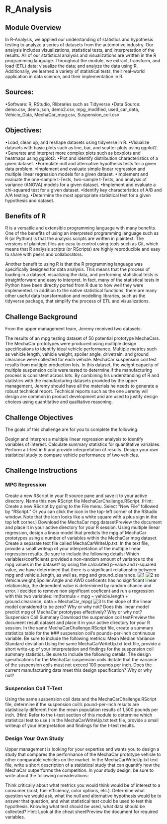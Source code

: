 # R_Analysis

## Module Overview
In R-Analysis, we applied our understanding of statistics and hypothesis testing to analyze a series of datasets from the automotive industry. Our analysis includes visualizations, statistical tests, and interpretation of the results. All of our statistical analysis and visualizations are written in the R programming language.
Throughout the module, we extract, transform, and load (ETL) data; visualize the data; and analyze the data using R. Additionally, we learned a variety of statistical tests, their real-world application in data science, and their implementation in R.

## Sources:
•Software: R, RStudio, Rlibraries such as Tidyverse
•Data Source: demo.csv, demo.json, demo2.csv, mpg_modified, used_car_data, Vehicle_Data, MechaCar_mpg.csv, Suspension_coil.csv

## Objectives:
•Load, clean up, and reshape datasets using tidyverse in R.
•Visualize datasets with basic plots such as line, bar, and scatter plots using ggplot2.
•Generate and interpret more complex plots such as boxplots and heatmaps using ggplot2.
•Plot and identify distribution characteristics of a given dataset.
•Formulate null and alternative hypothesis tests for a given data problem.
•Implement and evaluate simple linear regression and multiple linear regression models for a given dataset.
•Implement and evaluate the one-sample t-Tests, two-sample t-Tests, and analysis of variance (ANOVA) models for a given dataset.
•Implement and evaluate a chi-squared test for a given dataset.
•Identify key characteristics of A/B and A/A testing.
•Determine the most appropriate statistical test for a given hypothesis and dataset.


## Benefits of R
R is a versatile and extensible programming language with many benefits. One of the benefits of using an interpreted programming language such as R (or Python) is that the analysis scripts are written in plaintext. The versions of plaintext files are easy to control using tools such as Git, which means that R analysis scripts (or RScripts) are highly reproducible and easy to share with peers and collaborators.

Another benefit to using R is that the R programming language was specifically designed for data analysis. This means that the process of loading in a dataset, visualizing the data, and performing statistical tests is straightforward and easy to interpret. In fact, many of the statistical tests in Python have been directly ported from R due to how well they were implemented. In addition to the native statistical functions, there are many other useful data transformation and modelling libraries, such as the tidyverse package, that simplify the process of ETL and visualizations.


## Challenge Background
From the upper management team, Jeremy received two datasets:

The results of an mpg testing dataset of 50 potential prototype MechaCars. The MechaCar prototypes were produced using multiple design specifications to identify ideal vehicle performance. Multiple metrics such as vehicle length, vehicle weight, spoiler angle, drivetrain, and ground clearance were collected for each vehicle.
MechaCar suspension coil test results from multiple production lots. In this dataset, the weight capacity of multiple suspension coils were tested to determine if the manufacturing process is consistent across lots.
By combining his understanding of R and statistics with the manufacturing datasets provided by the upper management, Jeremy should have all the materials he needs to generate a robust technical report. Technical reports such as the one Jeremy will design are common in product development and are used to justify design choices using quantitative and qualitative reasoning.

## Challenge Objectives
The goals of this challenge are for you to complete the following:

Design and interpret a multiple linear regression analysis to identify variables of interest.
Calculate summary statistics for quantitative variables.
Perform a t-test in R and provide interpretation of results.
Design your own statistical study to compare vehicle performance of two vehicles.
## Challenge Instructions
### MPG Regression
Create a new RScript in your R source pane and save it to your active directory. Name this new RScript file MechaCarChallenge.RScript. (Hint: Create a new RScript by going to the File menu. Select “New File” followed by “RScript.” Or you can click the icon in the top-left corner of the RStudio window. Note that the icon looks like a white square with a plus sign in the top left corner.)
Download the MechaCar mpg datasetPreview the document and place it in your active directory for your R session.
Using multiple linear regression, design a linear model that predicts the mpg of MechaCar prototypes using a number of variables within the MechaCar mpg dataset. Create a separate text file called MechaCarWriteUp.txt. In the text file, provide a small writeup of your interpretation of the multiple linear regression results. Be sure to include the following details:
Which variables/coefficients provided a non-random amount of variance to the mpg values in the dataset?
by using the calculated p-value and r-squared value, we have determined that there is a significant relationship between mpg and vehicle_length, as well as, mpg and ground_clearance. 
![1]()
![2]()
so Vehicle.weight,Spoiler.Angle and AWD coeficents has no significant linear relationship, the dependent value is determined by random chance and error.  I decided to remove non significant coeficent and run a regression with this two variables:
lm(formula = mpg ~ vehicle.length + ground.clearance, data = MechaCar_mpg) 
![3]()
Is the slope of the linear model considered to be zero? Why or why not?
Does this linear model predict mpg of MechaCar prototypes effectively? Why or why not?
Suspension Coil Summary
Download the suspension coil testPreview the document result dataset and place it in your active directory for your R session.
In the same MechaCarChallenge.RScript file, create a summary statistics table for the ### suspension coil’s pounds-per-inch continuous variable.
Be sure to include the following metrics:
Mean
Median
Variance
Standard deviation
Using the same MechaCarWriteUp.txt text file, provide a short write-up of your interpretation and findings for the suspension coil summary statistics. Be sure to include the following details:
The design specifications for the MechaCar suspension coils dictate that the variance of the suspension coils must not exceed 100 pounds per inch. Does the current manufacturing data meet this design specification? Why or why not?
### Suspension Coil T-Test
Using the same suspension coil data and the MechaCarChallenge.RScript file, determine if the suspension coil’s pound-per-inch results are statistically different from the mean population results of 1,500 pounds per inch. (Hint: Refer to the t-test section of this module to determine which statistical test to use.)
In the MechaCarWriteUp.txt text file, provide a small writeup of your interpretation and findings for the t-test results.
### Design Your Own Study
Upper management is looking for your expertise and wants you to design a study that compares the performance of the MechaCar prototype vehicle to other comparable vehicles on the market. In the MechaCarWriteUp.txt text file, write a short description of a statistical study that can quantify how the MechaCar outperforms the competition. In your study design, be sure to write about the following considerations:

Think critically about what metrics you would think would be of interest to a consumer (cost, fuel efficiency, color options, etc.).
Determine what question we would ask, what the null and alternative hypothesis would be to answer that question, and what statistical test could be used to test this hypothesis.
Knowing what test should be used, what data should be collected? Hint: Look at the cheat sheetPreview the document for required variables.



